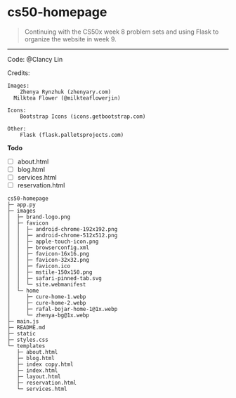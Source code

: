 # cs50-homepage
> Continuing with the CS50x week 8 problem sets and using Flask to organize the website in week 9.

---

Code: @Clancy Lin

Credits:

	Images:
		Zhenya Rynzhuk (zhenyary.com)
      Milktea Flower (@milkteaflowerjin)

	Icons:
		Bootstrap Icons (icons.getbootstrap.com)

	Other:
		Flask (flask.palletsprojects.com)

**Todo**
- [ ] about.html
- [ ] blog.html
- [ ] services.html
- [ ] reservation.html

```
cs50-homepage
├─ app.py
├─ images
│  ├─ brand-logo.png
│  ├─ favicon
│  │  ├─ android-chrome-192x192.png
│  │  ├─ android-chrome-512x512.png
│  │  ├─ apple-touch-icon.png
│  │  ├─ browserconfig.xml
│  │  ├─ favicon-16x16.png
│  │  ├─ favicon-32x32.png
│  │  ├─ favicon.ico
│  │  ├─ mstile-150x150.png
│  │  ├─ safari-pinned-tab.svg
│  │  └─ site.webmanifest
│  └─ home
│     ├─ cure-home-1.webp
│     ├─ cure-home-2.webp
│     ├─ rafal-bojar-home-1@1x.webp
│     └─ zhenya-bg@1x.webp
├─ main.js
├─ README.md
├─ static
├─ styles.css
└─ templates
   ├─ about.html
   ├─ blog.html
   ├─ index copy.html
   ├─ index.html
   ├─ layout.html
   ├─ reservation.html
   └─ services.html

```